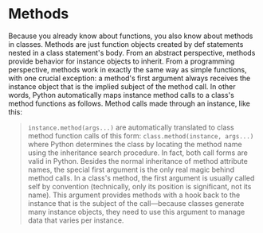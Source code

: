 # Methods
Because you already know about functions, you also know about methods in classes.
Methods are just function objects created by def statements nested in a class statement's
body. From an abstract perspective, methods provide behavior for instance
objects to inherit. From a programming perspective, methods work in exactly the same
way as simple functions, with one crucial exception: a method's first argument always
receives the instance object that is the implied subject of the method call.
In other words, Python automatically maps instance method calls to a class's method
functions as follows. Method calls made through an instance, like this:
> `instance.method(args...)`
are automatically translated to class method function calls of this form:
> `class.method(instance, args...)`
where Python determines the class by locating the method name using the inheritance
search procedure. In fact, both call forms are valid in Python.
Besides the normal inheritance of method attribute names, the special first argument
is the only real magic behind method calls. In a class's method, the first argument is
usually called self by convention (technically, only its position is significant, not its
name). This argument provides methods with a hook back to the instance that is the
subject of the call—because classes generate many instance objects, they need to use
this argument to manage data that varies per instance.
